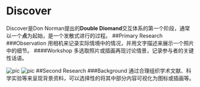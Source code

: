 # Discover

Discover是Don Norman提出的**Double Diomand**交互体系的第一个阶段，通常以一个**点**为起始，是一个发散式进行的过程。
##Primary Research
###Observation
用相机来记录实际情境中的情况，并用文字描述来展示一个照片中的细节。
####Workshop
多选取照片或插画再现讨论情景，记录参与者的关键性话语。

![pic](/pic/MockUp-06.jpg)
![pic](/MockUp-07.jpg)
##Second Research
###Background
通过合理组织学术文献、科学实验等来呈现背景资料，可以选择性的将其中部分内容可视化为图标或插画等。